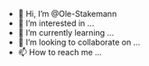 - 👋 Hi, I’m @Ole-Stakemann
- 👀 I’m interested in ...
- 🌱 I’m currently learning ...
- 💞️ I’m looking to collaborate on ...
- 📫 How to reach me ...

<!---
Ole-Stakemann/Ole-Stakemann is a ✨ special ✨ repository because its `README.md` (this file) appears on your GitHub profile.
You can click the Preview link to take a look at your changes.
--->
